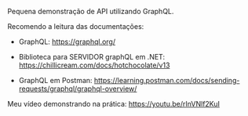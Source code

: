 Pequena demonstração de API utilizando GraphQL.

Recomendo a leitura das documentações:

- GraphQL:
https://graphql.org/

- Biblioteca para SERVIDOR graphQL em .NET:
https://chillicream.com/docs/hotchocolate/v13

- GraphQL em Postman:
https://learning.postman.com/docs/sending-requests/graphql/graphql-overview/

Meu vídeo demonstrando na prática: https://youtu.be/rInVNlf2KuI

